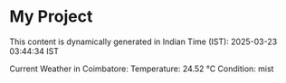 # My Project

This content is dynamically generated in Indian Time (IST): 2025-03-23 03:44:34 IST


Current Weather in Coimbatore:
Temperature: 24.52 °C
Condition: mist
